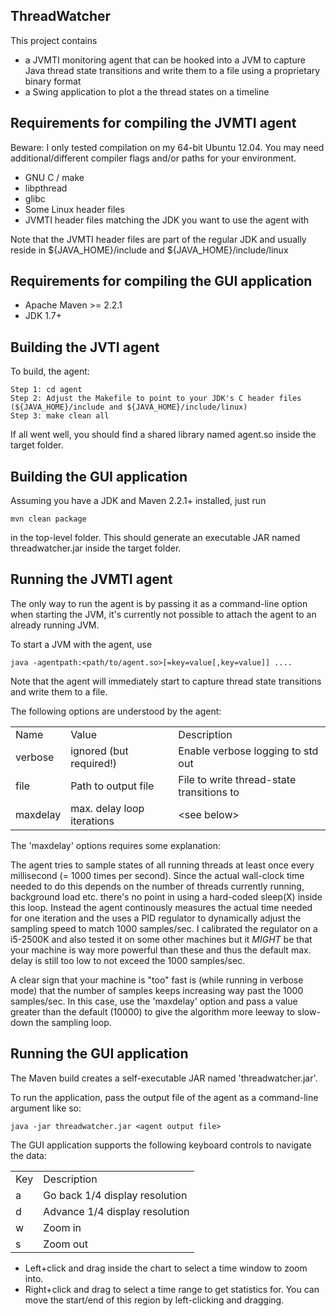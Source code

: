 ThreadWatcher
-------------

This project contains 

- a JVMTI monitoring agent that can be hooked into a JVM to capture Java thread state transitions and write them to a file using a proprietary binary format
- a Swing application to plot a the thread states on a timeline

Requirements for compiling the JVMTI agent
------------------------------------------

Beware: I only tested compilation on my 64-bit Ubuntu 12.04. You may need additional/different compiler flags and/or paths for your environment. 

- GNU C / make
- libpthread
- glibc
- Some Linux header files
- JVMTI header files matching the JDK you want to use the agent with

Note that the JVMTI header files are part of the regular JDK and usually reside in ${JAVA_HOME}/include and ${JAVA_HOME}/include/linux

Requirements for compiling the GUI application
----------------------------------------------

- Apache Maven >= 2.2.1
- JDK 1.7+

Building the JVTI agent
-----------------------

To build, the agent:

````
Step 1: cd agent
Step 2: Adjust the Makefile to point to your JDK's C header files (${JAVA_HOME}/include and ${JAVA_HOME}/include/linux)
Step 3: make clean all
````

If all went well, you should find a shared library named agent.so inside the target folder.

Building the GUI application
----------------------------

Assuming you have a JDK and Maven 2.2.1+ installed, just run

````
mvn clean package
````

in the top-level folder. This should generate an executable JAR named threadwatcher.jar inside the target folder.

Running the JVMTI agent
-----------------------

The only way to run the agent is by passing it as a command-line option when starting the JVM, it's currently not possible to attach the agent to an already running JVM.

To start a JVM with the agent, use

````
java -agentpath:<path/to/agent.so>[=key=value[,key=value]] ....
````
Note that the agent will immediately start to capture thread state transitions and write them to a file.

The following options are understood by the agent:

<table>
<tr>
  <td>Name</td>
  <td>Value</td>
  <td>Description</td>  
</tr>
<tr>
  <td>verbose</td><td>ignored (but required!)</td><td>Enable verbose logging to std out</td>
</tr>
<tr>
  <td>file</td><td>Path to output file</td><td>File to write thread-state transitions to</td>
</tr>
<tr>
  <td>maxdelay</td><td>max. delay loop iterations</td><td>&lt;see below&gt;</td>
</tr>  
</table>

The 'maxdelay' options requires some explanation:

The agent tries to sample states of all running threads at least once every millisecond (= 1000 times per second). Since the actual wall-clock
time needed to do this depends on the number of threads currently running, background load etc. there's no point in using
a hard-coded sleep(X) inside this loop. Instead the agent continously measures the actual time needed for one iteration and the
uses a PID regulator to dynamically adjust the sampling speed to match 1000 samples/sec. 
I calibrated the regulator on a i5-2500K and also tested it on some other machines but it *MIGHT* be that your machine is way
more powerful than these and thus the default max. delay is still too low to not exceed the 1000 samples/sec. 

A clear sign that your machine is "too" fast is (while running in verbose mode) that the number of samples keeps increasing way past the
1000 samples/sec. In this case, use the 'maxdelay' option and pass a value greater than the default (10000) to give the algorithm more leeway to slow-down the sampling loop.

Running the GUI application
---------------------------

The Maven build creates a self-executable JAR named 'threadwatcher.jar'.

To run the application, pass the output file of the agent as a command-line argument like so:

````
java -jar threadwatcher.jar <agent output file> 
````

The GUI application supports the following keyboard controls to navigate the data:

<table>
  <tr>
    <td>Key</td>
    <td>Description</td>
  </tr>
  <tr>
    <td>a</td>
    <td>Go back 1/4 display resolution</td>
  <tr>  
  <tr>
    <td>d</td>
    <td>Advance 1/4 display resolution</td>
  <tr>
  <tr>
    <td>w</td>
    <td>Zoom in</td>
  <tr>  
  <tr>
    <td>s</td>
    <td>Zoom out</td>
  <tr>   
</table>

- Left+click and drag inside the chart to select a time window to zoom into. 
- Right+click and drag to select a time range to get statistics for. You can move the start/end of this region by left-clicking and dragging.
